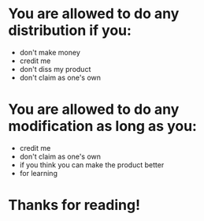 # You are allowed to do any distribution if you:
- don't make money
- credit me
- don't diss my product
- don't claim as one's own
# You are allowed to do any modification as long as you:
- credit me
- don't claim as one's own
- if you think you can make the product better
- for learning
# Thanks for reading!
